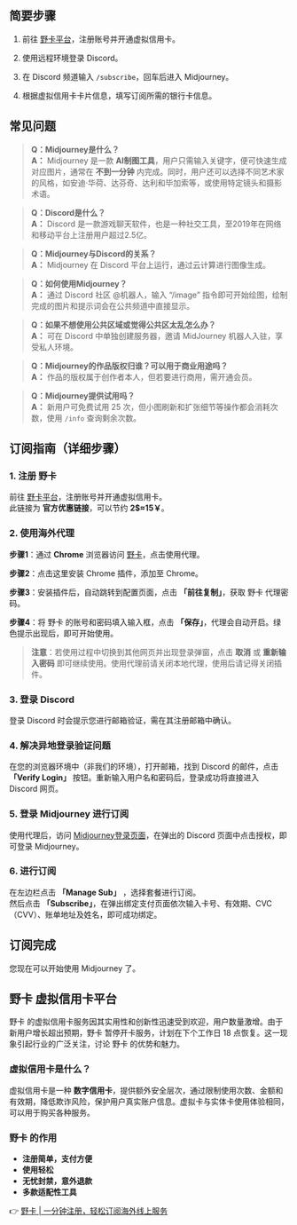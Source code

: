 ## 简要步骤

1. 前往 [野卡平台](https://bit.ly/bewildcard)，注册账号并开通虚拟信用卡。
 
2. 使用远程环境登录 Discord。

3. 在 Discord 频道输入 `/subscribe`，回车后进入 Midjourney。

4. 根据虚拟信用卡卡片信息，填写订阅所需的银行卡信息。

## 常见问题

> **Q：Midjourney是什么？**  
> **A：** Midjourney 是一款 **AI制图工具**，用户只需输入关键字，便可快速生成对应图片，通常在 **不到一分钟** 内完成。同时，用户还可以选择不同艺术家的风格，如安迪·华荷、达芬奇、达利和毕加索等，或使用特定镜头和摄影术语。

> **Q：Discord是什么？**  
> **A：** Discord 是一款游戏聊天软件，也是一种社交工具，至2019年在网络和移动平台上注册用户超过2.5亿。

> **Q：Midjourney与Discord的关系？**  
> **A：** Midjourney 在 Discord 平台上运行，通过云计算进行图像生成。

> **Q：如何使用Midjourney？**  
> **A：** 通过 Discord 社区 @机器人，输入 “/image” 指令即可开始绘图，绘制完成的图片和提示词会在公共频道中直接显示。

> **Q：如果不想使用公共区域或觉得公共区太乱怎么办？**  
> **A：** 可在 Discord 中单独创建服务器，邀请 MidJourney 机器人入驻，享受私人环境。

> **Q：Midjourney的作品版权归谁？可以用于商业用途吗？**  
> **A：** 作品的版权属于创作者本人，但若要进行商用，需开通会员。

> **Q：Midjourney提供试用吗？**  
> **A：** 新用户可免费试用 25 次，但小图刷新和扩张细节等操作都会消耗次数，使用 `/info` 查询剩余次数。

## 订阅指南（详细步骤）

### 1. 注册 野卡

前往 [野卡平台](https://bit.ly/bewildcard)，注册账号并开通虚拟信用卡。   
此链接为 **官方优惠链接**，可以节约 **2$≈15￥**。

### 2. 使用海外代理

**步骤1**：通过 **Chrome** 浏览器访问 [野卡](https://bit.ly/bewildcard)，点击使用代理。

**步骤2**：点击这里安装 Chrome 插件，添加至 Chrome。

**步骤3**：安装插件后，自动跳转到配置页面，点击 **「前往复制」**，获取 野卡 代理密码。

**步骤4**：将 野卡 的账号和密码填入输入框，点击 **「保存」**，代理会自动开启。绿色提示出现后，即可开始使用。

> **注意**：若使用过程中切换到其他网页并出现登录弹窗，点击 **取消** 或 **重新输入密码** 即可继续使用。使用代理前请关闭本地代理，使用后请记得关闭插件。

### 3. 登录 Discord

登录 Discord 时会提示您进行邮箱验证，需在其注册邮箱中确认。

### 4. 解决异地登录验证问题

在您的浏览器环境中（非我们的环境），打开邮箱，找到 Discord 的邮件，点击 **「Verify Login」** 按钮。重新输入用户名和密码后，登录成功将直接进入 Discord 网页。

### 5. 登录 Midjourney 进行订阅

使用代理后，访问 [Midjourney登录页面](https://www.midjourney.com/login/)，在弹出的 Discord 页面中点击授权，即可登录 Midjourney。

### 6. 进行订阅

在左边栏点击 **「Manage Sub」** ，选择套餐进行订阅。  
然后点击 **「Subscribe」**，在弹出绑定支付页面依次输入卡号、有效期、CVC（CVV）、账单地址及姓名，即可成功绑定。

## 订阅完成

您现在可以开始使用 Midjourney 了。

## 野卡 虚拟信用卡平台

野卡 的虚拟信用卡服务因其实用性和创新性迅速受到欢迎，用户数量激增。由于新用户增长超出预期，野卡 暂停开卡服务，计划在下个工作日 18 点恢复。这一现象引起行业的广泛关注，讨论 野卡 的优势和魅力。

### 虚拟信用卡是什么？

虚拟信用卡是一种 **数字信用卡**，提供额外安全层次，通过限制使用次数、金额和有效期，降低欺诈风险，保护用户真实账户信息。虚拟卡与实体卡使用体验相同，可以用于购买各种服务。

### 野卡 的作用

- **注册简单，支付方便**
- **使用轻松**
- **无忧封禁，意外退款**
- **多款适配性工具**

👉 [野卡 | 一分钟注册，轻松订阅海外线上服务](https://bit.ly/bewildcard)